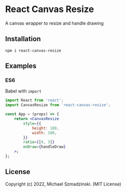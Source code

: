 # React Canvas Resize

A canvas wrapper to resize and handle drawing

## Installation

`npm i react-canvas-resize`

## Examples

### ES6

Babel with `import`

```jsx
import React from 'react';
import CanvasResize from 'react-canvas-resize';

const App = (props) => {
	return <CanvasResize
		style={{
			height: 100,
			width: 100,
		}}
		ratio={[4, 3]}
		onDraw={handleDraw}
	>;
};
```

## License

Copyright (c) 2022, Michael Szmadzinski. (MIT License)
